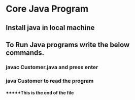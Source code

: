 # Core Java Program

## Install java in local machine

## To Run Java programs write the below commands.

### javac Customer.java and press enter

### java Customer to read the program

#### *****This is the end of the file